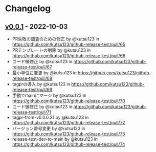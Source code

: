 # Changelog

## [v0.0.1](https://github.com/kutsu123/github-release-test/compare/0.0.0.19...v0.0.1) - 2022-10-03
- PR失敗の調査のための修正 by @kutsu123 in https://github.com/kutsu123/github-release-test/pull/65
- PRテンプレートの削除 by @kutsu123 in https://github.com/kutsu123/github-release-test/pull/66
- コード微修正 by @kutsu123 in https://github.com/kutsu123/github-release-test/pull/67
- 最小単位に変更 by @kutsu123 in https://github.com/kutsu123/github-release-test/pull/68
- tagprの導入 by @kutsu123 in https://github.com/kutsu123/github-release-test/pull/69
- 手動でmainにマージ by @kutsu123 in https://github.com/kutsu123/github-release-test/pull/70
- コード微修正 by @kutsu123 in https://github.com/kutsu123/github-release-test/pull/71
- tagpr-from-v0.0.0.21 by @kutsu123 in https://github.com/kutsu123/github-release-test/pull/72
- バージョン番号変更 by @kutsu123 in https://github.com/kutsu123/github-release-test/pull/73
- release-test-dev-to-main by @kutsu123 in https://github.com/kutsu123/github-release-test/pull/74
